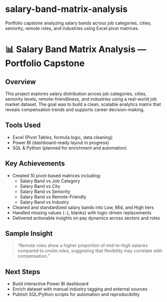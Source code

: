 # salary-band-matrix-analysis
Portfolio capstone analyzing salary bands across job categories, cities, seniority, remote roles, and industries using Excel pivot matrices.
# 📊 Salary Band Matrix Analysis — Portfolio Capstone

## Overview
This project explores salary distribution across job categories, cities, seniority levels, remote-friendliness, and industries using a real-world job market dataset. The goal was to build a clean, scalable analytics matrix that reveals compensation trends and supports career decision-making.

## Tools Used
- Excel (Pivot Tables, formula logic, data cleaning)
- Power BI (dashboard-ready layout in progress)
- SQL & Python (planned for enrichment and automation)

## Key Achievements
- Created 10 pivot-based matrices including:
  - Salary Band vs Job Category
  - Salary Band vs City
  - Salary Band vs Seniority
  - Salary Band vs Remote-Friendly
  - Salary Band vs Industry
- Cleaned and standardized salary bands into Low, Mid, and High tiers
- Handled missing values (`-1`, blanks) with logic-driven replacements
- Delivered actionable insights on pay dynamics across sectors and roles

## Sample Insight
> “Remote roles show a higher proportion of mid-to-high salaries compared to onsite roles, suggesting that flexibility may correlate with compensation.”

## Next Steps
- Build interactive Power BI dashboard
- Enrich dataset with manual industry tagging and external sources
- Publish SQL/Python scripts for automation and reproducibility

